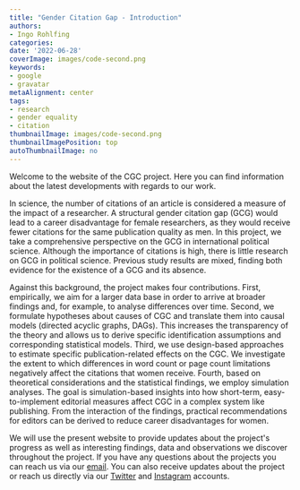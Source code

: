```yaml
---
title: "Gender Citation Gap - Introduction"
authors:
- Ingo Rohlfing
categories:
date: '2022-06-28'
coverImage: images/code-second.png
keywords:
- google
- gravatar
metaAlignment: center
tags:
- research
- gender equality
- citation
thumbnailImage: images/code-second.png
thumbnailImagePosition: top
autoThumbnailImage: no
---
```

Welcome to the website of the CGC project. Here you can find information about the latest developments with regards to our work.
<!--more-->
In science, the number of citations of an article is considered a measure of the impact of a researcher. A structural gender citation gap (GCG) would lead to a career disadvantage for female researchers, as they would receive fewer citations for the same publication quality as men. In this project, we take a comprehensive perspective on the GCG in international political science. Although the importance of citations is high, there is little research on GCG in political science. Previous study results are mixed, finding both evidence for the existence of a GCG and its absence. 

Against this background, the project makes four contributions. First, empirically, we aim for a larger data base in order to arrive at broader findings and, for example, to analyse differences over time. Second, we formulate hypotheses about causes of CGC and translate them into causal models (directed acyclic graphs, DAGs). This increases the transparency of the theory and allows us to derive specific identification assumptions and corresponding statistical models. Third, we use design-based approaches to estimate specific publication-related effects on the CGC. We investigate the extent to which differences in word count or page count limitations negatively affect the citations that women receive. Fourth, based on theoretical considerations and the statistical findings, we employ simulation analyses. The goal is simulation-based insights into how short-term, easy-to-implement editorial measures affect CGC in a complex system like publishing. From the interaction of the findings, practical recommendations for editors can be derived to reduce career disadvantages for women.

We will use the present website to provide updates about the project's progress as well
as interesting findings, data and observations we discover throughout the project. If
you have any questions about the projects you can reach us via our [email](gendercitationgap@posteo.de). You can
also receive updates about the project or reach us directly via our [Twitter](https://twitter.com/GCG_Polisci) and [Instagram](https://www.instagram.com/gcg_polisci/) accounts. 




